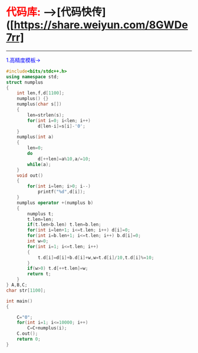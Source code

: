 # <font color=red> 代码库:</font>  -->[代码快传]([https://share.weiyun.com/8GWDe7rr]

-------------------------------------------------------------------------

<font color=blue>1.高精度模板-></font>
```cpp
#include<bits/stdc++.h>
using namespace std;
struct numplus
{
	int len,f,d[1100];
	numplus() {}
	numplus(char s[])
	{
		len=strlen(s);
		for(int i=0; i<len; i++)
			d[len-i]=s[i]-'0';
	}
	numplus(int a)
	{
		len=0;
		do
			d[++len]=a%10,a/=10;
		while(a);
	}
	void out()
	{
		for(int i=len; i>0; i--)
			printf("%d",d[i]);
	}
	numplus operator +(numplus b)
	{
		numplus t;
		t.len=len;
		if(t.len<b.len) t.len=b.len;
		for(int i=len+1; i<=t.len; i++) d[i]=0;
		for(int i=b.len+1; i<=t.len; i++) b.d[i]=0;
		int w=0;
		for(int i=1; i<=t.len; i++)
		{
			t.d[i]=d[i]+b.d[i]+w,w=t.d[i]/10,t.d[i]%=10;
		}
		if(w>0) t.d[++t.len]=w;
		return t;
	}
} A,B,C;
char str[1100];

int main()
{

	C="0";
	for(int i=1; i<=10000; i++)
		C=C+numplus(i);
	C.out();
	return 0;
}
```
